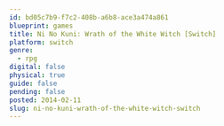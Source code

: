 ```yaml
---
id: bd05c7b9-f7c2-408b-a6b8-ace3a474a861
blueprint: games
title: Ni No Kuni: Wrath of the White Witch [Switch]
platform: switch
genre:
  - rpg
digital: false
physical: true
guide: false
pending: false
posted: 2014-02-11
slug: ni-no-kuni-wrath-of-the-white-witch-switch
---
```

